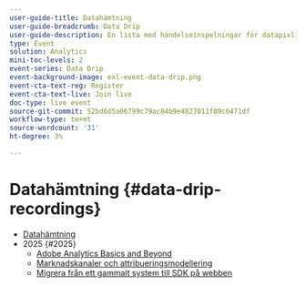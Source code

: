 ```yaml
---
user-guide-title: Datahämtning
user-guide-breadcrumb: Data Drip
user-guide-description: En lista med händelseinspelningar för datapixling
type: Event
solution: Analytics
mini-toc-levels: 2
event-series: Data Drip
event-background-image: exl-event-data-drip.png
event-cta-text-reg: Register
event-cta-text-live: Join live
doc-type: live event
source-git-commit: 52bd6d5a06799c79ac84b9e4827011f89c6471df
workflow-type: tm+mt
source-wordcount: '31'
ht-degree: 3%

---
```



# Datahämtning {#data-drip-recordings}

+ [Datahämtning](overview.md)
+ 2025 {#2025}
   + [Adobe Analytics Basics and Beyond](2025/adobe-analytics-basics-beyond.md)
   + [Marknadskanaler och attribueringsmodellering](2025/marketing-channel-attribution-modeling.md)
   + [Migrera från ett gammalt system till SDK på webben](2025/migrating-to-web-sdk.md)

